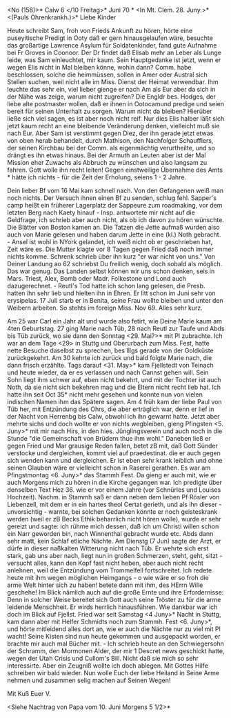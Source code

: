 <No (158)>* Calw 6 </10 Freitag>* Juni 70
 <Pfingstmontag>*
 <In Mt. Clem. 28. Juny.>*
 <(Pauls Ohrenkrankh.)>*
Liebe Kinder

Heute schreibt Sam, froh von Frieds Ankunft zu hören, hörte eine puseyitische Predigt in Ooty daß er gern hinausgelaufen wäre, besuchte das großartige Lawrence Asylum für Soldatenkinder, fand gute Aufnahme bei Fr Groves in Coonoor. Der Dr findet daß Elisab mehr an Leber als Lunge leide, was Sam einleuchtet, mir kaum. Sein Hauptgedanke ist jetzt, wenn er wegen Elis nicht in Mal bleiben könne, wohin dann? Comm. habe beschlossen, solche die heimmüssen, sollen in Amer oder Austral sich Stellen suchen, weil nicht alle im Miss. Dienst der Heimat verwendbar. Ihm leuchte das sehr ein, viel lieber gienge er nach Am als Eur aber da sich in der Nähe was zeige, warum nicht zugreifen? Die Engldr bes. Hodges, der liebe alte postmaster wollen, daß er ihnen in Ootocamund predige und seien bereit für seinen Unterhalt zu sorgen. Warum nicht da bleiben? Hierüber ließe sich viel sagen, es ist aber noch nicht reif. Nur dies Elis halber läßt sich jetzt kaum recht an eine bleibende Veränderung denken, vielleicht muß sie nach Eur. Aber Sam ist verstimmt gegen Diez, der ihn gerade jetzt etwas von oben herab behandelt, durch Mathison, den Nachfolger Schaufflers, der seinen Kirchbau bei der Comm. als eigenmächtig verurtheilte, und so drängt es ihn etwas hinaus. Bei der Armuth an Leuten aber ist der Mal Mission eher Zuwachs als Abbruch zu wünschen und also langsam zu fahren. Gott wolle ihn recht leiten! Gegen einstweilige Übernahme des Amts <auf den hills>* hätte ich nichts - für die Zeit der Erholung, seiens 1 - 2 Jahre.

Dein lieber Bf vom 16 Mai kam schnell nach. Von den Gefangenen weiß man noch nichts. Der Versuch ihnen einen Bf zu senden, schlug fehl. Sapper's camp heißt ein früherer Lagerplatz der Sappeure zum roadmaking, vor dem letzten Berg nach Kaety hinauf - Insp. antwortete mir nicht auf die Geldfrage, ich schrieb aber auch nicht, als ob ich davon zu hören wünschte. Die Blätter von Boston kamen an. Die Tatzen die Jette aufmaß wurden also auch von Marie gelesen und haben darum Jette in eine (kl.) Noth gebracht. - Ansel ist wohl in NYork gelandet, ich weiß nicht ob er geschrieben hat, Zeit wäre es. Die Mutter klagte vor 8 Tagen gegen Fried daß noch immer nichts komme. Schrenk schrieb über ihn kurz "er war nicht von uns." Von Deiner Landung ao 62 schriebst Du freilich wenig, doch sobald als möglich. Das war genug. Das Landen selbst können wir uns schon denken, seis in Mars. Triest, Alex, Bomb oder Madr. Folkestone und Lond auch dazugerechnet. - Reutl's Tod hatte ich schon lang gelesen, die Presb. hatten ihn sehr lieb und hielten ihn in Ehren. Er litt schon im Juni sehr von erysipelas. 17 Juli starb er in Benita, seine Frau wollte bleiben und unter den Weibern arbeiten. So stehts im foreign Miss. Nov 69. Alles sehr kurz.

Am 25 war Carl ein Jahr alt und wurde also fetirt, wie Deine Marie kaum am 4ten Geburtstag. 27 ging Marie nach Tüb, 28 nach Reutl zur Taufe und Abds bis Tüb zurück, wo sie dann den Sonntag <29. Mai?>* mit Pl zubrachte. Ich war an dem Tage <29> in Stuttg und Oberurbach zum Miss. Fest, hatte nette Besuche daselbst zu sprechen, bes Illgs gerade von der Goldküste zurückgekehrt. Am 30 kehrte ich zurück und bald folgte Marie nach, die dann frisch erzählte. Tags darauf <31. May>* kam Fjellstedt von Teinach und heute wieder, da er es verlassen und nach Cannst gehen will. Sein Sohn liegt ihm schwer auf, eben nicht bekehrt, und mit der Tochter ist auch Noth, da sie nicht sich bekehren mag und die Eltern nicht recht lieb hat. Ich hatte ihn seit Oct 35* nicht mehr gesehen und konnte nun von vielen indischen Namen ihm das Spätere sagen. Am 4 früh kam der liebe Paul von Tüb her, mit Entzündung des Ohrs, die aber erträglich war, denn er lief in der Nacht von Herrenbg bis Calw, obwohl ich ihn gewarnt hatte. Jetzt aber mehrte sichs und doch wollte er von nichts wegbleiben, gieng Pfingsten <5. Juny>* mit mir nach Hirs, in den hies. Jünglingsverein und auch noch in die Stunde "die Gemeinschaft von Brüdern thue ihm wohl." Daneben ließ er gegen Fried und Mar grausige Reden fallen, betet zB mit, daß Gott Sünder verstocke und dergleichen, kommt viel auf praedestinat. die er auch gegen sich wenden kann und dergleichen. Er ist eben sehr krank leiblich und ohne seinen Glauben wäre er vielleicht schon in Raserei gerathen. Es war am Pfingstmontag <6. Juny>* das Stammh Fest. Da gieng er auch mit, wie er auch Morgens mich zu hören in die Kirche gegangen war. Ich predigte über denselben Text Hez 36. wie er vor einem Jahre (vor Schnürles und Louises Hochzeit). Nachm. in Stammh saß er dann neben dem lieben Pf Rösler von Liebenzell, mit dem er in ein hartes theol Certat gerieth, und als ihn dieser - unvorsichtig - warnte, bei solchen Gedanken könnte er noch geisteskrank werden (weil er zB Becks Ethik beharrlich nicht hören wolle), wurde er sehr gereizt und sagte: ich rühme mich dessen, daß ich um Christi willen schon ein Narr geworden bin, nach Winnenthal gebracht wurde etc. Abds dann sehr matt, kein Schlaf etliche Nächte. Am Dienstg (7 Jun) sagte der Arzt, er dürfe in dieser naßkalten Witterung nicht nach Tüb. Er wehrte sich erst stark, gab uns aber nach, liegt nun in großen Schmerzen, steht, geht, sitzt - versucht alles, kann den Kopf fast nicht heben, aber auch nicht recht anlehnen, weil die Entzündung vom Trommelfell fortschreitet. Ich redete heute mit ihm wegen möglichen Heimgangs - o wie wäre er so froh die arme Welt hinter sich zu haben! betete dann mit ihm, des HErrn Wille geschehe! Im Blick nämlich auch auf die große Ernte und ihre Erfordernisse: Denn in solcher Weise bereitet sich Gott auch seine Tröster zu für die arme leidende Menschheit. Er wirds herrlich hinausführen. Wie dankbar war ich doch im Blick auf Fjellst. Fried war seit Samstag <4 Juny>* Nacht in Stuttg, kam dann aber mit Helfer Schmidts noch zum Stammh. Fest <6. Juny>*, und hörte mitleidend alles dort an, wie er auch die Nächte nur zu viel mit Pl wacht! Seine Kisten sind nun heute gekommen und ausgepackt worden, er brachte mir auch mal Bücher mit. - Ich schrieb heute an den Schwiegersohn der Schramm, den Mormonen Alder, der mir 1 Descret news geschickt hatte, wegen der Utah Crisis und Cullom's Bill. Nicht daß sie mich so sehr interessirte. Aber ein Zeugniß wollte ich doch ablegen. Mit Gottes Hilfe schreiben wir bald wieder. Nun wolle Euch der liebe Heiland in Seine Arme nehmen und zusammen selig machen auf Seinen Wegen!

 Mit Kuß
 Euer V.

<Siehe Nachtrag von Papa vom 10. Juni Morgens 5 1/2>*
